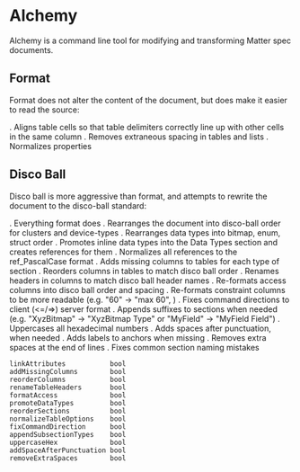 # Alchemy

Alchemy is a command line tool for modifying and transforming Matter spec documents.

## Format

Format does not alter the content of the document, but does make it easier to read the source:

. Aligns table cells so that table delimiters correctly line up with other cells in the same column
. Removes extraneous spacing in tables and lists
. Normalizes properties

## Disco Ball

Disco ball is more aggressive than format, and attempts to rewrite the document to the disco-ball standard:

. Everything format does
. Rearranges the document into disco-ball order for clusters and device-types
. Rearranges data types into bitmap, enum, struct order
. Promotes inline data types into the Data Types section and creates references for them
. Normalizes all references to the ref_PascalCase format
. Adds missing columns to tables for each type of section
. Reorders columns in tables to match disco ball order
. Renames headers in columns to match disco ball header names
. Re-formats access columns into disco ball order and spacing
. Re-formats constraint columns to be more readable (e.g. "60" -> "max 60", )
. Fixes command directions to client (<=/=>) server format
. Appends suffixes to sections when needed (e.g. "XyzBitmap" -> "XyzBitmap Type" or "MyField" -> "MyField Field")
. Uppercases all hexadecimal numbers
. Adds spaces after punctuation, when needed
. Adds labels to anchors when missing
. Removes extra spaces at the end of lines
. Fixes common section naming mistakes


	linkAttributes           bool
	addMissingColumns        bool
	reorderColumns           bool
	renameTableHeaders       bool
	formatAccess             bool
	promoteDataTypes         bool
	reorderSections          bool
	normalizeTableOptions    bool
	fixCommandDirection      bool
	appendSubsectionTypes    bool
	uppercaseHex             bool
	addSpaceAfterPunctuation bool
	removeExtraSpaces        bool